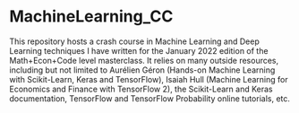 # MachineLearning_CC
This repository hosts a crash course in Machine Learning and Deep Learning techniques I have written for the January 2022 edition of the Math+Econ+Code level masterclass. It relies on many outside resources, including but not limited to Aurélien Géron (Hands-on Machine Learning with Scikit-Learn, Keras and TensorFlow), Isaiah Hull (Machine Learning for Economics and Finance with TensorFlow 2), the Scikit-Learn and Keras documentation, TensorFlow and TensorFlow Probability online tutorials, etc.
